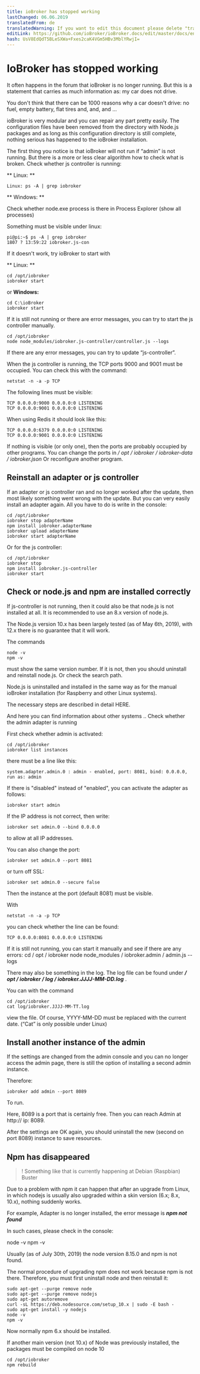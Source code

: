 ```yaml
---
title: ioBroker has stopped working
lastChanged: 06.06.2019
translatedFrom: de
translatedWarning: If you want to edit this document please delete "translatedFrom" field, elsewise this document will be translated automatically again
editLink: https://github.com/ioBroker/ioBroker.docs/edit/master/docs/en/trouble/RunsNoMore.md
hash: UsV8EdQdT5BLeSXWa+Fxes2caK4VGm5HBv3MblYRwjI=
---
```

# IoBroker has stopped working
It often happens in the forum that ioBroker is no longer running. But this is a statement that carries as much information as: my car does not drive.

You don't think that there can be 1000 reasons why a car doesn't drive: no fuel, empty battery, flat tires and, and, and ...

ioBroker is very modular and you can repair any part pretty easily. The configuration files have been removed from the directory with Node.js packages and as long as this configuration directory is still complete, nothing serious has happened to the ioBroker installation.

The first thing you notice is that ioBroker will not run if “admin” is not running. But there is a more or less clear algorithm how to check what is broken.
Check whether js controller is running:

** Linux: **

````
Linux: ps -A | grep iobroker
````

** Windows: **

Check whether node.exe process is there in Process Explorer (show all processes)

Something must be visible under linux:

```
pi@pi:~$ ps -A | grep iobroker
1807 ? 13:59:22 iobroker.js-con
```

If it doesn't work, try ioBroker to start with

** Linux: **

```
cd /opt/iobroker
iobroker start
```

or **Windows:**

```
cd C:\ioBroker
iobroker start
```

If it is still not running or there are error messages, you can try to start the js controller manually.

```
cd /opt/iobroker
node node_modules/iobroker.js-controller/controller.js --logs
```

If there are any error messages, you can try to update “js-controller”.

When the js controller is running, the TCP ports 9000 and 9001 must be occupied. You can check this with the command:

```
netstat -n -a -p TCP
```

The following lines must be visible:

```
TCP 0.0.0.0:9000 0.0.0.0:0 LISTENING
TCP 0.0.0.0:9001 0.0.0.0:0 LISTENING
```

When using Redis it should look like this:

```
TCP 0.0.0.0:6379 0.0.0.0:0 LISTENING
TCP 0.0.0.0:9001 0.0.0.0:0 LISTENING
```

If nothing is visible (or only one), then the ports are probably occupied by other programs. You can change the ports in */ opt / iobroker / iobroker-data / iobroker.json* Or reconfigure another program.

## Reinstall an adapter or js controller
If an adapter or js controller ran and no longer worked after the update, then most likely something went wrong with the update. But you can very easily install an adapter again. All you have to do is write in the console:

```
cd /opt/iobroker
iobroker stop adapterName
npm install iobroker.adapterName
iobroker upload adapterName
iobroker start adapterName
```

Or for the js controller:

```
cd /opt/iobroker
iobroker stop
npm install iobroker.js-controller
iobroker start
```

## Check or node.js and npm are installed correctly
If js-controller is not running, then it could also be that node.js is not installed at all.
It is recommended to use an 8.x version of node.js.

The Node.js version 10.x has been largely tested (as of May 6th, 2019), with 12.x there is no guarantee that it will work.

The commands

```
node -v
npm -v
```

must show the same version number. If it is not, then you should uninstall and reinstall node.js. Or check the search path.

Node.js is uninstalled and installed in the same way as for the manual ioBroker installation (for Raspberry and other Linux systems).

The necessary steps are described in detail HERE.

And here you can find information about other systems ..
Check whether the admin adapter is running

First check whether admin is activated:

```
cd /opt/iobroker
iobroker list instances
```

there must be a line like this:

```
system.adapter.admin.0 : admin - enabled, port: 8081, bind: 0.0.0.0, run as: admin
```

If there is "disabled" instead of "enabled", you can activate the adapter as follows:

```
iobroker start admin
```

If the IP address is not correct, then write:

```
iobroker set admin.0 --bind 0.0.0.0
```

to allow at all IP addresses.

You can also change the port:

```
iobroker set admin.0 --port 8081
```

or turn off SSL:

```
iobroker set admin.0 --secure false
```

Then the instance at the port (default 8081) must be visible.

With

```
netstat -n -a -p TCP
```

you can check whether the line can be found:

```
TCP 0.0.0.0:8081 0.0.0.0:0 LISTENING
```

If it is still not running, you can start it manually and see if there are any errors: cd / opt / iobroker node node_modules / iobroker.admin / admin.js --logs

There may also be something in the log. The log file can be found under ***/ opt / iobroker / log / iobroker.JJJJ-MM-DD.log*** .

You can with the command

```
cd /opt/iobroker
cat log/iobroker.JJJJ-MM-TT.log
```

view the file. Of course, YYYY-MM-DD must be replaced with the current date. (“Cat” is only possible under Linux)

## Install another instance of the admin
If the settings are changed from the admin console and you can no longer access the admin page, there is still the option of installing a second admin instance.

Therefore:

```
iobroker add admin --port 8089
```

To run.

Here, 8089 is a port that is certainly free. Then you can reach Admin at http:// ip: 8089.

After the settings are OK again, you should uninstall the new (second on port 8089) instance to save resources.

## Npm has disappeared
>! Something like that is currently happening at Debian (Raspbian) Buster

Due to a problem with npm it can happen that after an upgrade from Linux, in which nodejs is usually also upgraded within a skin version (6.x; 8.x, 10.x), nothing suddenly works.

For example, Adapter is no longer installed, the error message is ***npm not found***

In such cases, please check in the console:

node -v npm -v

Usually (as of July 30th, 2019) the node version 8.15.0 and npm is not found.

The normal procedure of upgrading npm does not work because npm is not there. Therefore, you must first uninstall node and then reinstall it:

```
sudo apt-get --purge remove node
sudo apt-get --purge remove nodejs
sudo apt-get autoremove
curl -sL https://deb.nodesource.com/setup_10.x | sudo -E bash -
sudo apt-get install -y nodejs
node -v
npm -v
```

Now normally npm 6.x should be installed.

If another main version (not 10.x) of Node was previously installed, the packages must be compiled on node 10

```
cd /opt/iobroker
npm rebuild
```